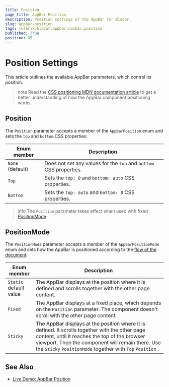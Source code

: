 ```yaml
---
title: Position
page_title: AppBar Position
description: Position settings of the AppBar for Blazor.
slug: appbar-position
tags: telerik,blazor,appbar,navbar,position
published: True
position: 35
---
```


# Position Settings

This article outlines the available AppBar parameters, which control its position.

>note Read the [CSS positioning MDN documentation article](https://developer.mozilla.org/en-US/docs/Web/CSS/position) to get a better understanding of how the AppBar component positioning works.

## Position

The `Position` parameter accepts a member of the `AppBarPosition` enum and sets the `top` and `bottom` CSS properties:

| Enum member | Description |
|---------------|--------|
| `None` <br /> (default) | Does not set any values for the `top` and `bottom` CSS properties. |
| `Top` | Sets the `top: 0` and `bottom: auto` CSS properties. |
| `Bottom`   | Sets the `top: auto` and `bottom: 0` CSS properties. | 

>info The `Position` parameter takes effect when used with fixed [PositionMode](#positionmode).

## PositionMode

The `PositionMode` parameter accepts a member of the `AppBarPositionMode` enum and sets how the AppBar is positioned according to the [flow of the document](https://developer.mozilla.org/en-US/docs/Learn/CSS/CSS_layout/Normal_Flow):

| Enum member | Description |
|---------------|--------|
| `Static` <br /> default value   | The AppBar displays at the position where it is defined and scrolls together with the other page content. |
| `Fixed` | The AppBar displays at a fixed place, which depends on the `Position` parameter. The component doesn't scroll with the other page content. |
| `Sticky`   | The AppBar displays at the position where it is defined. It scrolls together with the other page content, until it reaches the top of the browser viewport. Then the component will remain there. Use the `Sticky` `PositionMode` together with `Top` `Position` .| 

## See Also

  * [Live Demo: AppBar Position](https://demos.telerik.com/blazor-ui/appbar/position)